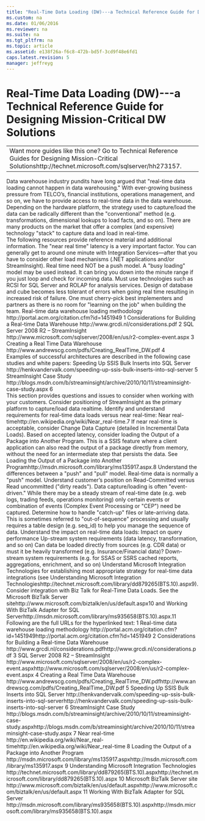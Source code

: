 ```yaml
---
title: "Real-Time Data Loading (DW)---a Technical Reference Guide for Designing Mission-Critical DW Solutions"
ms.custom: na
ms.date: 01/06/2016
ms.reviewer: na
ms.suite: na
ms.tgt_pltfrm: na
ms.topic: article
ms.assetid: e138f26a-f6c8-472b-bd5f-3cd9f48e6fd1
caps.latest.revision: 5
manager: jeffreyg
---
```

# Real-Time Data Loading (DW)---a Technical Reference Guide for Designing Mission-Critical DW Solutions
<?xml version="1.0" encoding="utf-8"?>
<developerConceptualDocument xmlns="http://ddue.schemas.microsoft.com/authoring/2003/5" xmlns:xlink="http://www.w3.org/1999/xlink" xmlns:xsi="http://www.w3.org/2001/XMLSchema-instance" xsi:schemaLocation="http://ddue.schemas.microsoft.com/authoring/2003/5 http://clixdevr3.blob.core.windows.net/ddueschema/developer.xsd">
  <introduction>
    <table xmlns:caps="http://schemas.microsoft.com/build/caps/2013/11">
      <tbody>
        <tr>
          <TD>
            <para>
              <embeddedLabel>Want more guides like this one?</embeddedLabel> Go to <externalLink><linkText>Technical Reference Guides for Designing Mission-Critical Solutions</linkText><linkUri>http://technet.microsoft.com/sqlserver/hh273157</linkUri></externalLink>.</para>
          </TD>
        </tr>
      </tbody>
    </table>
    <para>Data warehouse industry pundits have long argued that "real-time data loading cannot happen in data warehousing." With ever-growing business pressure from TELCO’s, financial institutions, operations management, and so on, we have to provide access to real-time data in the data warehouse. Depending on the hardware platform, the strategy used to capture/load the data can be radically different than the "conventional" method (e.g. transformations, dimensional lookups to load facts, and so on). There are many products on the market that offer a complex (and expensive) technology "stack" to capture data and load in real-time.</para>
  </introduction>
  <section>
    <title>Best Practices</title>
    <content>
      <para>The following resources provide reference material and additional information.</para>
      <list class="bullet">
        <listItem>
          <para>The "near real time" latency is a very important factor. You can generally get to around one minute with Integration Services—after that you have to consider other load mechanisms (.NET applications and/or StreamInsight).</para>
        </listItem>
        <listItem>
          <para>Real time need NOT be a push model. A "busy loading" model may be used instead. It can bring you down into the minute range if you just loop and check for incoming data.</para>
        </listItem>
        <listItem>
          <para>Must use technologies such as RCSI for SQL Server and ROLAP for analysis services. Design of database and cube becomes less tolerant of errors when going real time resulting in increased risk of failure. One must cherry-pick best implementers and partners as there is no room for "learning on the job" when building the team.</para>
        </listItem>
        <listItem>
          <para>
            <externalLink>
              <linkText>Real-time data warehouse loading methodology</linkText>
              <linkUri>http://portal.acm.org/citation.cfm?id=1451949</linkUri>
            </externalLink>
            <superscript>1</superscript>
          </para>
        </listItem>
        <listItem>
          <para>
            <externalLink>
              <linkText>Considerations for Building a Real-time Data Warehouse</linkText>
              <linkUri>http://www.grcdi.nl/considerations.pdf</linkUri>
            </externalLink>
            <superscript>2</superscript>
          </para>
        </listItem>
        <listItem>
          <para>
            <externalLink>
              <linkText>SQL Server 2008 R2 – StreamInsight</linkText>
              <linkUri>http://www.microsoft.com/sqlserver/2008/en/us/r2-complex-event.aspx</linkUri>
            </externalLink>
            <superscript>3</superscript>
          </para>
        </listItem>
        <listItem>
          <para>
            <externalLink>
              <linkText>Creating a Real Time Data Warehouse</linkText>
              <linkUri>http://www.andrewscg.com/pdfs/Creating_RealTime_DW.pdf</linkUri>
            </externalLink>
            <superscript>4</superscript>
          </para>
        </listItem>
      </list>
    </content>
  </section>
  <section>
    <title>Case Studies and References</title>
    <content>
      <para>Examples of successful architectures are described in the following case studies and white papers:</para>
      <list class="bullet">
        <listItem>
          <para>
            <externalLink>
              <linkText>Speeding Up SSIS Bulk Inserts into SQL Server</linkText>
              <linkUri>http://henkvandervalk.com/speeding-up-ssis-bulk-inserts-into-sql-server</linkUri>
            </externalLink>
            <superscript>5</superscript>
            <externalLink>
              <linkText />
              <linkUri />
            </externalLink>
          </para>
        </listItem>
        <listItem>
          <para>
            <externalLink>
              <linkText>StreamInsight Case Study</linkText>
              <linkUri>http://blogs.msdn.com/b/streaminsight/archive/2010/10/11/streaminsight-case-study.aspx</linkUri>
            </externalLink>
            <superscript>6</superscript>
          </para>
        </listItem>
      </list>
    </content>
  </section>
  <section>
    <title>Questions and Considerations</title>
    <content>
      <para>This section provides questions and issues to consider when working with your customers.</para>
      <list class="bullet">
        <listItem>
          <para>Consider positioning of StreamInsight as the primary platform to capture/load data realtime.</para>
        </listItem>
        <listItem>
          <para>Identify and understand requirements for real-time data loads versus near real-time: <externalLink><linkText>Near real-time</linkText><linkUri>http://en.wikipedia.org/wiki/Near_real-time</linkUri></externalLink>.<superscript>7</superscript></para>
        </listItem>
        <listItem>
          <para>If near real-time is acceptable, consider Change Data Capture (detailed in Incremental Data Loads). </para>
        </listItem>
        <listItem>
          <para>Based on accepted latency, consider loading the Output of a Package into Another Program. This is a SSIS feature where a client application can also read the output of a package directly from memory, without the need for an intermediate step that persists the data. See <externalLink><linkText>Loading the Output of a Package into Another Program</linkText><linkUri>http://msdn.microsoft.com/library/ms135917.aspx</linkUri></externalLink>.<superscript>8</superscript></para>
        </listItem>
        <listItem>
          <para>Understand the differences between a "push" and "pull" model. Real-time data is normally a "push" model.</para>
        </listItem>
        <listItem>
          <para>Understand customer’s position on Read-Committed versus Read uncommitted ("dirty reads"). </para>
        </listItem>
        <listItem>
          <para>Data capture/loading is often "event-driven." While there may be a steady stream of real-time date (e.g. web logs, trading feeds, operations monitoring) only certain events or combination of events (Complex Event Processing or "CEP") need be captured.</para>
        </listItem>
        <listItem>
          <para>Determine how to handle "catch-up" files or late-arriving data. This is sometimes referred to "out-of-sequence" processing and usually requires a table design (e.g. seq_id) to help you manage the sequence of data.</para>
        </listItem>
        <listItem>
          <para>Understand the impact on real-time data loads:</para>
          <list class="bullet">
            <listItem>
              <para>Impact on query performance</para>
            </listItem>
            <listItem>
              <para>Up-stream system requirements (data latency, transformation, and so on)</para>
            </listItem>
            <listItem>
              <para>Can data be loaded directly from sources (e.g. CDR data) or must it be heavily transformed (e.g. Insurance/Financial data)?</para>
            </listItem>
            <listItem>
              <para>Down-stream system requirements (e.g. for SSAS or SSRS cached reports, aggregations, enrichment, and so on)</para>
            </listItem>
          </list>
        </listItem>
        <listItem>
          <para>Understand Microsoft Integration Technologies for establishing most appropriate strategy for real-time data integrations (see <externalLink><linkText>Understanding Microsoft Integration Technologies</linkText><linkUri>http://technet.microsoft.com/library/dd879265(BTS.10).aspx</linkUri></externalLink><superscript>9</superscript>). </para>
        </listItem>
        <listItem>
          <para>Consider integration with Biz Talk for Real-Time Data Loads. See the <externalLink><linkText>Microsoft BizTalk Server site</linkText><linkUri>http://www.microsoft.com/biztalk/en/us/default.aspx</linkUri></externalLink><superscript>10</superscript> and <externalLink><linkText>Working With BizTalk Adapter for SQL Server</linkText><linkUri>http://msdn.microsoft.com/library/ms935658(BTS.10).aspx</linkUri></externalLink>.<superscript>11</superscript></para>
        </listItem>
      </list>
    </content>
  </section>
  <section>
    <title>Appendix</title>
    <content>
      <para>Following are the full URLs for the hyperlinked text:</para>
      <para>
        <superscript>1</superscript> Real-time data warehouse loading methodology  <externalLink><linkText>http://portal.acm.org/citation.cfm?id=1451949</linkText><linkUri>http://portal.acm.org/citation.cfm?id=1451949</linkUri></externalLink></para>
      <para>
        <superscript>2</superscript> Considerations for Building a Real-time Data Warehouse  <externalLink><linkText>http://www.grcdi.nl/considerations.pdf</linkText><linkUri>http://www.grcdi.nl/considerations.pdf</linkUri></externalLink></para>
      <para>
        <superscript>3</superscript> SQL Server 2008 R2 – StreamInsight  <externalLink><linkText>http://www.microsoft.com/sqlserver/2008/en/us/r2-complex-event.aspx</linkText><linkUri>http://www.microsoft.com/sqlserver/2008/en/us/r2-complex-event.aspx</linkUri></externalLink></para>
      <para>
        <superscript>4</superscript> Creating a Real Time Data Warehouse  <externalLink><linkText>http://www.andrewscg.com/pdfs/Creating_RealTime_DW.pdf</linkText><linkUri>http://www.andrewscg.com/pdfs/Creating_RealTime_DW.pdf</linkUri></externalLink></para>
      <para>
        <superscript>5</superscript> Speeding Up SSIS Bulk Inserts into SQL Server  <externalLink><linkText>http://henkvandervalk.com/speeding-up-ssis-bulk-inserts-into-sql-server</linkText><linkUri>http://henkvandervalk.com/speeding-up-ssis-bulk-inserts-into-sql-server</linkUri></externalLink></para>
      <para>
        <superscript>6</superscript> StreamInsight Case Study  <externalLink><linkText>http://blogs.msdn.com/b/streaminsight/archive/2010/10/11/streaminsight-case-study.aspx</linkText><linkUri>http://blogs.msdn.com/b/streaminsight/archive/2010/10/11/streaminsight-case-study.aspx</linkUri></externalLink></para>
      <para>
        <superscript>7</superscript> Near real-time  <externalLink><linkText>http://en.wikipedia.org/wiki/Near_real-time</linkText><linkUri>http://en.wikipedia.org/wiki/Near_real-time</linkUri></externalLink></para>
      <para>
        <superscript>8</superscript> Loading the Output of a Package into Another Program  <externalLink><linkText>http://msdn.microsoft.com/library/ms135917.aspx</linkText><linkUri>http://msdn.microsoft.com/library/ms135917.aspx</linkUri></externalLink></para>
      <para>
        <superscript>9</superscript> Understanding Microsoft Integration Technologies  <externalLink><linkText>http://technet.microsoft.com/library/dd879265(BTS.10).aspx</linkText><linkUri>http://technet.microsoft.com/library/dd879265(BTS.10).aspx</linkUri></externalLink></para>
      <para>
        <superscript>10</superscript> Microsoft BizTalk Server site  <externalLink><linkText>http://www.microsoft.com/biztalk/en/us/default.aspx</linkText><linkUri>http://www.microsoft.com/biztalk/en/us/default.aspx</linkUri></externalLink></para>
      <para>
        <superscript>11</superscript> Working With BizTalk Adapter for SQL Server <externalLink><linkText>http://msdn.microsoft.com/library/ms935658(BTS.10).aspx</linkText><linkUri>http://msdn.microsoft.com/library/ms935658(BTS.10).aspx</linkUri></externalLink></para>
    </content>
  </section>
  <relatedTopics />
</developerConceptualDocument>